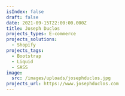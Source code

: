 ```yaml
---
isIndex: false
draft: false
date: 2021-09-15T22:00:00.000Z
title: Joseph Duclos
projects_types: E-commerce
projects_solutions:
  - Shopify
projects_tags:
  - Bootstrap
  - Liquid
  - SASS
image:
  src: /images/uploads/josephduclos.jpg
projects_url: https://www.josephduclos.com
---
```

